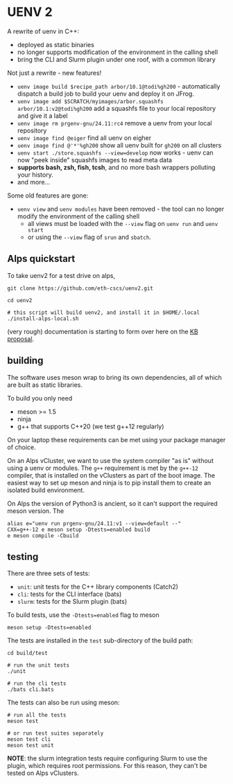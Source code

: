 # UENV 2

A rewrite of uenv in C++:
* deployed as static binaries
* no longer supports modification of the environment in the calling shell
* bring the CLI and Slurm plugin under one roof, with a common library

Not just a rewrite - new features!
* `uenv image build $recipe_path arbor/10.1@todi%gh200` - automatically dispatch a build job to build your uenv and deploy it on JFrog.
* `uenv image add $SCRATCH/myimages/arbor.squashfs arbor/10.1:v2@todi%gh200` add a squashfs file to your local repository and give it a label
* `uenv image rm prgenv-gnu/24.11:rc4` remove a uenv from your local repository
* `uenv image find @eiger` find all uenv on eigher
* `uenv image find @'*'%gh200` show all uenv built for `gh200` on all clusters
* `uenv start ./store.squashfs --view=develop` now works - uenv can now "peek inside" squashfs images to read meta data
* **supports bash, zsh, fish, tcsh**, and no more bash wrappers polluting your history.
* and more...

Some old features are gone:
* `uenv view` and `uenv modules` have been removed - the tool can no longer modify the environment of the calling shell
    * all views must be loaded with the `--view` flag on `uenv run` and `uenv start`
    * or using the `--view` flag of `srun` and `sbatch`.

## Alps quickstart

To take uenv2 for a test drive on alps,

```
git clone https://github.com/eth-cscs/uenv2.git

cd uenv2

# this script will build uenv2, and install it in $HOME/.local
./install-alps-local.sh
```

(very rough) documentation is starting to form over here on the [KB proposal](https://bcumming.github.io/kb-poc/build-install/uenv/).

## building

The software uses meson wrap to bring its own dependencies, all of which are built as static libraries.

To build you only need
* meson >= 1.5
* ninja
* g++ that supports C++20 (we test g++12 regularly)

On your laptop these requirements can be met using your package manager of choice.

On an Alps vCluster, we want to use the system compiler "as is" without using a uenv or modules. The `g++` requirement is met by the `g++-12` compiler, that is installed on the vClusters as part of the boot image. The easiest way to set up meson and ninja is to pip install them to create an isolated build environment.

On Alps the version of Python3 is ancient, so it can't support the required meson version.
The 

```
alias e="uenv run prgenv-gnu/24.11:v1 --view=default --"
CXX=g++-12 e meson setup -Dtests=enabled build
e meson compile -Cbuild
```

## testing

There are three sets of tests:

* `unit`: unit tests for the C++ library components (Catch2)
* `cli`: tests for the CLI interface (bats)
* `slurm`: tests for the Slurm plugin (bats)

To build tests, use the `-Dtests=enabled` flag to meson

```
meson setup -Dtests=enabled
```

The tests are installed in the `test` sub-directory of the build path:
```
cd build/test

# run the unit tests
./unit

# run the cli tests
./bats cli.bats
```

The tests can also be run using meson:
```
# run all the tests
meson test

# or run test suites separately
meson test cli
meson test unit
```

**NOTE**: the slurm integration tests require configuring Slurm to use the plugin, which requires root permissions.
For this reason, they can't be tested on Alps vClusters.

